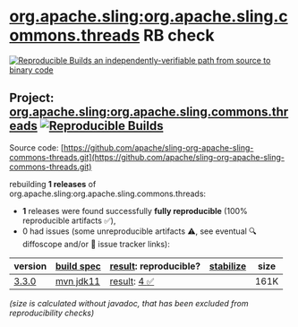 [org.apache.sling:org.apache.sling.commons.threads](https://central.sonatype.com/artifact/org.apache.sling/org.apache.sling.commons.threads/versions) RB check
=======

[![Reproducible Builds](https://reproducible-builds.org/images/logos/rb.svg) an independently-verifiable path from source to binary code](https://reproducible-builds.org/)

## Project: [org.apache.sling:org.apache.sling.commons.threads](https://central.sonatype.com/artifact/org.apache.sling/org.apache.sling.commons.threads/versions) [![Reproducible Builds](https://img.shields.io/endpoint?url=https://raw.githubusercontent.com/jvm-repo-rebuild/reproducible-central/master/content/org/apache/sling/org.apache.sling.commons.threads/badge.json)](https://github.com/jvm-repo-rebuild/reproducible-central/blob/master/content/org/apache/sling/org.apache.sling.commons.threads/README.md)

Source code: [https://github.com/apache/sling-org-apache-sling-commons-threads.git](https://github.com/apache/sling-org-apache-sling-commons-threads.git)

rebuilding **1 releases** of org.apache.sling:org.apache.sling.commons.threads:
- **1** releases were found successfully **fully reproducible** (100% reproducible artifacts :white_check_mark:),
- 0 had issues (some unreproducible artifacts :warning:, see eventual :mag: diffoscope and/or :memo: issue tracker links):

| version | [build spec](/BUILDSPEC.md) | [result](https://reproducible-builds.org/docs/jvm/): reproducible? | [stabilize](https://github.com/google/oss-rebuild/blob/main/cmd/stabilize/README.md) | size |
| -- | --------- | ------ | ------ | -- |
| [3.3.0](https://central.sonatype.com/artifact/org.apache.sling/org.apache.sling.commons.threads/3.3.0/pom) | [mvn jdk11](org.apache.sling.commons.threads-3.3.0.buildspec) | [result](org.apache.sling.commons.threads-3.3.0.buildinfo): [4 :white_check_mark: ](org.apache.sling.commons.threads-3.3.0.buildcompare) | | 161K |

<i>(size is calculated without javadoc, that has been excluded from reproducibility checks)</i>
